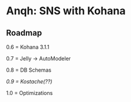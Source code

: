 # Anqh: SNS with Kohana

## Roadmap

0.6 = Kohana 3.1.1

0.7 = Jelly -> AutoModeler

0.8 = DB Schemas

*0.9 = Kostache(??)*

1.0 = Optimizations
